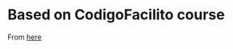 # Based on CodigoFacilito course
From [here](https://codigofacilito.com/cursos/curso-pruebas-unitarias-python/completado)